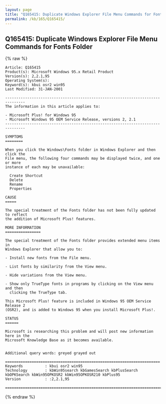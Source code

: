 ```yaml
---
layout: page
title: "Q165415: Duplicate Windows Explorer File Menu Commands for Fonts Folder"
permalink: /kb/165/Q165415/
---
```


## Q165415: Duplicate Windows Explorer File Menu Commands for Fonts Folder

{% raw %}

	Article: Q165415
	Product(s): Microsoft Windows 95.x Retail Product
	Version(s): 2,2.1,95
	Operating System(s): 
	Keyword(s): kbui osr2 win95
	Last Modified: 31-JAN-2001
	
	-------------------------------------------------------------------------------
	The information in this article applies to:
	
	- Microsoft Plus! for Windows 95 
	- Microsoft Windows 95 OEM Service Release, versions 2, 2.1 
	-------------------------------------------------------------------------------
	
	SYMPTOMS
	========
	
	When you click the Windows\Fonts folder in Windows Explorer and then click the
	File menu, the following four commands may be displayed twice, and one or more
	instance of each may be unavailable:
	
	  Create Shortcut
	  Delete
	  Rename
	  Properties
	
	CAUSE
	=====
	
	The special treatment of the Fonts folder has not been fully updated to reflect
	the addition of Microsoft Plus! features.
	
	MORE INFORMATION
	================
	
	The special treatment of the Fonts folder provides extended menu items in
	Windows Explorer that allow you to:
	
	- Install new fonts from the File menu.
	
	- List fonts by similarity from the View menu.
	
	- Hide variations from the View menu.
	
	- Show only TrueType fonts in programs by clicking on the View menu and then
	  clicking the TrueType tab.
	
	This Microsoft Plus! feature is included in Windows 95 OEM Service Release 2
	(OSR2), and is added to Windows 95 when you install Microsoft Plus!.
	
	STATUS
	======
	
	Microsoft is researching this problem and will post new information here in the
	Microsoft Knowledge Base as it becomes available.
	
	
	Additional query words: greyed grayed out
	
	======================================================================
	Keywords          : kbui osr2 win95 
	Technology        : kbWin95search kbGamesSearch kbPlusSearch kbOPKSearch kbWin95OPKOSR2 kbWin95OPKOSR210 kbPlus95
	Version           : :2,2.1,95
	
	=============================================================================
	

{% endraw %}
